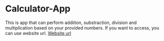 # Calculator-App
This is app that can perform addiiton, substraction, division and multiplication based on your provided numbers. If you want to access, you can use website url.
[Website url](https://cal-app.streamlit.app/)
